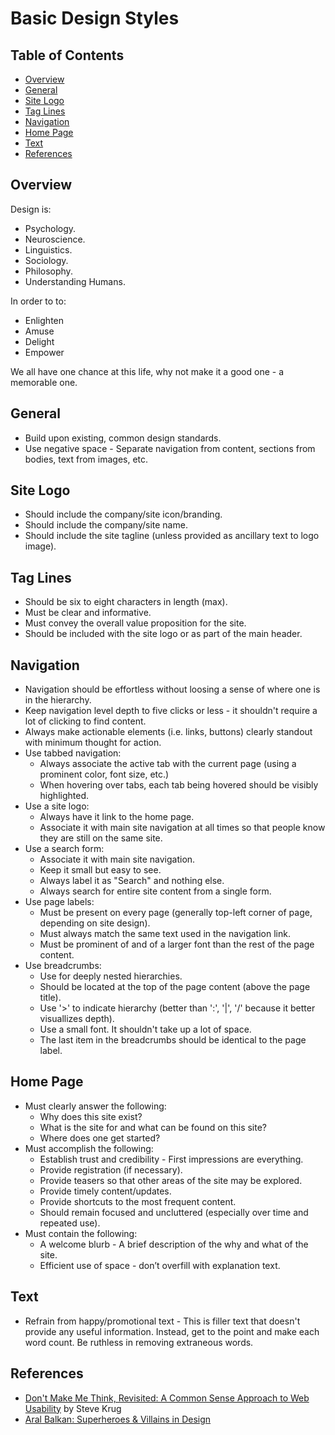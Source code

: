 # Basic Design Styles

<!-- Tocer[start]: Auto-generated, don't remove. -->

## Table of Contents

  - [Overview](#overview)
  - [General](#general)
  - [Site Logo](#site-logo)
  - [Tag Lines](#tag-lines)
  - [Navigation](#navigation)
  - [Home Page](#home-page)
  - [Text](#text)
  - [References](#references)

<!-- Tocer[finish]: Auto-generated, don't remove. -->

## Overview

Design is:

- Psychology.
- Neuroscience.
- Linguistics.
- Sociology.
- Philosophy.
- Understanding Humans.

In order to to:

- Enlighten
- Amuse
- Delight
- Empower

We all have one chance at this life, why not make it a good one - a memorable one.

## General

- Build upon existing, common design standards.
- Use negative space - Separate navigation from content, sections from bodies, text from images,
  etc.

## Site Logo

- Should include the company/site icon/branding.
- Should include the company/site name.
- Should include the site tagline (unless provided as ancillary text to logo image).

## Tag Lines

- Should be six to eight characters in length (max).
- Must be clear and informative.
- Must convey the overall value proposition for the site.
- Should be included with the site logo or as part of the main header.

## Navigation

- Navigation should be effortless without loosing a sense of where one is in the hierarchy.
- Keep navigation level depth to five clicks or less - it shouldn't require a lot of clicking to
  find content.
- Always make actionable elements (i.e. links, buttons) clearly standout with minimum thought for
  action.
- Use tabbed navigation:
  - Always associate the active tab with the current page (using a prominent color, font size, etc.)
  - When hovering over tabs, each tab being hovered should be visibly highlighted.
- Use a site logo:
  - Always have it link to the home page.
  - Associate it with main site navigation at all times so that people know they are still on the
    same site.
- Use a search form:
  - Associate it with main site navigation.
  - Keep it small but easy to see.
  - Always label it as "Search" and nothing else.
  - Always search for entire site content from a single form.
- Use page labels:
  - Must be present on every page (generally top-left corner of page, depending on site design).
  - Must always match the same text used in the navigation link.
  - Must be prominent of and of a larger font than the rest of the page content.
- Use breadcrumbs:
  - Use for deeply nested hierarchies.
  - Should be located at the top of the page content (above the page title).
  - Use '>' to indicate hierarchy (better than ':', '|', '/' because it better visuallizes depth).
  - Use a small font. It shouldn't take up a lot of space.
  - The last item in the breadcrumbs should be identical to the page label.

## Home Page

- Must clearly answer the following:
  - Why does this site exist?
  - What is the site for and what can be found on this site?
  - Where does one get started?
- Must accomplish the following:
  - Establish trust and credibility - First impressions are everything.
  - Provide registration (if necessary).
  - Provide teasers so that other areas of the site may be explored.
  - Provide timely content/updates.
  - Provide shortcuts to the most frequent content.
  - Should remain focused and uncluttered (especially over time and repeated use).
- Must contain the following:
  - A welcome blurb - A brief description of the why and what of the site.
  - Efficient use of space - don’t overfill with explanation text.

## Text

- Refrain from happy/promotional text - This is filler text that doesn't provide any useful
  information. Instead, get to the point and make each word count. Be ruthless in removing
  extraneous words.

## References

- [Don't Make Me Think, Revisited: A Common Sense Approach to Web Usability](http://www.sensible.com/dmmt.html) by Steve Krug
- [Aral Balkan: Superheroes & Villains in Design](http://vimeo.com/70030549)
